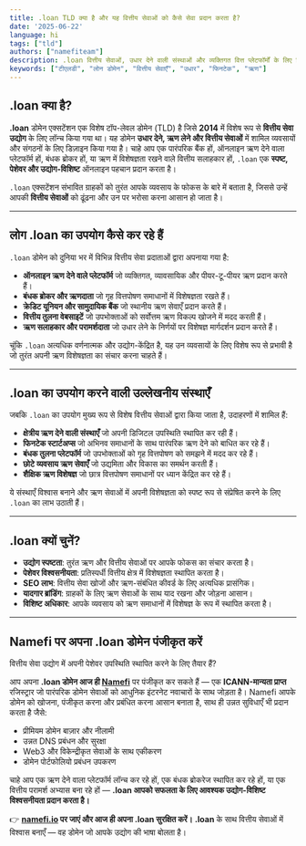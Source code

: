 ```yaml
---
title: .loan TLD क्या है और यह वित्तीय सेवाओं को कैसे सेवा प्रदान करता है?
date: '2025-06-22'
language: hi
tags: ["tld"]
authors: ["namefiteam"]
description: .loan वित्तीय सेवाओं, उधार देने वाली संस्थाओं और व्यक्तिगत वित्त प्लेटफॉर्मों के लिए डिज़ाइन किया गया एक विशेष डोमेन एक्सटेंशन है। इसके उद्देश्य, उपयोग और लाभों के बारे में जानें।
keywords: ["टीएलडी", "लोन डोमेन", "वित्तीय सेवाएँ", "उधार", "फिनटेक", "ऋण"]
---
```



## **.loan क्या है?**

**.loan** डोमेन एक्सटेंशन एक विशेष टॉप-लेवल डोमेन (TLD) है जिसे **2014** में विशेष रूप से **वित्तीय सेवा उद्योग** के लिए लॉन्च किया गया था। यह डोमेन **उधार देने, ऋण लेने और वित्तीय सेवाओं** में शामिल व्यवसायों और संगठनों के लिए डिज़ाइन किया गया है। चाहे आप एक पारंपरिक बैंक हों, ऑनलाइन ऋण देने वाला प्लेटफॉर्म हों, बंधक ब्रोकर हों, या ऋण में विशेषज्ञता रखने वाले वित्तीय सलाहकार हों, `.loan` एक **स्पष्ट, पेशेवर और उद्योग-विशिष्ट** ऑनलाइन पहचान प्रदान करता है।

`.loan` एक्सटेंशन संभावित ग्राहकों को तुरंत आपके व्यवसाय के फोकस के बारे में बताता है, जिससे उन्हें आपकी **वित्तीय सेवाओं** को ढूंढना और उन पर भरोसा करना आसान हो जाता है।

---

## **लोग .loan का उपयोग कैसे कर रहे हैं**

`.loan` डोमेन को दुनिया भर में विभिन्न वित्तीय सेवा प्रदाताओं द्वारा अपनाया गया है:

*   **ऑनलाइन ऋण देने वाले प्लेटफॉर्म** जो व्यक्तिगत, व्यावसायिक और पीयर-टू-पीयर ऋण प्रदान करते हैं।
*   **बंधक ब्रोकर और ऋणदाता** जो गृह वित्तपोषण समाधानों में विशेषज्ञता रखते हैं।
*   **क्रेडिट यूनियन और सामुदायिक बैंक** जो स्थानीय ऋण सेवाएँ प्रदान करते हैं।
*   **वित्तीय तुलना वेबसाइटें** जो उपभोक्ताओं को सर्वोत्तम ऋण विकल्प खोजने में मदद करती हैं।
*   **ऋण सलाहकार और परामर्शदाता** जो उधार लेने के निर्णयों पर विशेषज्ञ मार्गदर्शन प्रदान करते हैं।

चूंकि `.loan` अत्यधिक वर्णनात्मक और उद्योग-केंद्रित है, यह उन व्यवसायों के लिए विशेष रूप से प्रभावी है जो तुरंत अपनी ऋण विशेषज्ञता का संचार करना चाहते हैं।

---

## **.loan का उपयोग करने वाली उल्लेखनीय संस्थाएँ**

जबकि `.loan` का उपयोग मुख्य रूप से विशेष वित्तीय सेवाओं द्वारा किया जाता है, उदाहरणों में शामिल हैं:

*   **क्षेत्रीय ऋण देने वाली संस्थाएँ** जो अपनी डिजिटल उपस्थिति स्थापित कर रही हैं।
*   **फिनटेक स्टार्टअप्स** जो अभिनव समाधानों के साथ पारंपरिक ऋण देने को बाधित कर रहे हैं।
*   **बंधक तुलना प्लेटफॉर्म** जो उपभोक्ताओं को गृह वित्तपोषण को समझने में मदद कर रहे हैं।
*   **छोटे व्यवसाय ऋण सेवाएँ** जो उद्यमिता और विकास का समर्थन करती हैं।
*   **शैक्षिक ऋण विशेषज्ञ** जो छात्र वित्तपोषण समाधानों पर ध्यान केंद्रित कर रहे हैं।

ये संस्थाएँ विश्वास बनाने और ऋण सेवाओं में अपनी विशेषज्ञता को स्पष्ट रूप से संप्रेषित करने के लिए `.loan` का लाभ उठाती हैं।

---

## **.loan क्यों चुनें?**

*   **उद्योग स्पष्टता**: तुरंत ऋण और वित्तीय सेवाओं पर आपके फोकस का संचार करता है।
*   **पेशेवर विश्वसनीयता**: प्रतिस्पर्धी वित्तीय क्षेत्र में विशेषज्ञता स्थापित करता है।
*   **SEO लाभ**: वित्तीय सेवा खोजों और ऋण-संबंधित कीवर्ड के लिए अत्यधिक प्रासंगिक।
*   **यादगार ब्रांडिंग**: ग्राहकों के लिए ऋण सेवाओं के साथ याद रखना और जोड़ना आसान।
*   **विशिष्ट अधिकार**: आपके व्यवसाय को ऋण समाधानों में विशेषज्ञ के रूप में स्थापित करता है।

---

## **Namefi पर अपना .loan डोमेन पंजीकृत करें**

वित्तीय सेवा उद्योग में अपनी पेशेवर उपस्थिति स्थापित करने के लिए तैयार हैं?

आप अपना **.loan डोमेन आज ही [Namefi](https://namefi.io)** पर पंजीकृत कर सकते हैं — एक **ICANN-मान्यता प्राप्त** रजिस्ट्रार जो पारंपरिक डोमेन सेवाओं को आधुनिक इंटरनेट नवाचारों के साथ जोड़ता है। Namefi आपके डोमेन को खोजना, पंजीकृत करना और प्रबंधित करना आसान बनाता है, साथ ही उन्नत सुविधाएँ भी प्रदान करता है जैसे:

*   प्रीमियम डोमेन बाज़ार और नीलामी
*   उन्नत DNS प्रबंधन और सुरक्षा
*   Web3 और विकेन्द्रीकृत सेवाओं के साथ एकीकरण
*   डोमेन पोर्टफोलियो प्रबंधन उपकरण

चाहे आप एक ऋण देने वाला प्लेटफॉर्म लॉन्च कर रहे हों, एक बंधक ब्रोकरेज स्थापित कर रहे हों, या एक वित्तीय परामर्श अभ्यास बना रहे हों — **.loan आपको सफलता के लिए आवश्यक उद्योग-विशिष्ट विश्वसनीयता प्रदान करता है।**

👉 **[namefi.io](https://namefi.io) पर जाएं और आज ही अपना .loan सुरक्षित करें।**
**.loan** के साथ वित्तीय सेवाओं में विश्वास बनाएँ — वह डोमेन जो आपके उद्योग की भाषा बोलता है।